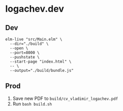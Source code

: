 # logachev.dev

## Dev

```fish
elm-live "src/Main.elm" \
  --dir="./build" \
  --open \
  --port=8000 \
  --pushstate \
  --start-page "index.html" \
  -- \
  --output="./build/bundle.js"
```

## Prod

1. Save new PDF to `build/cv_vladimir_logachev.pdf`
2. Run `bash build.sh`

